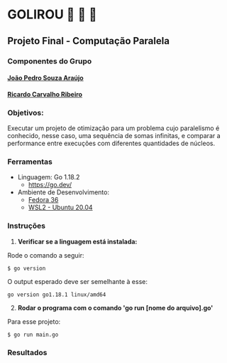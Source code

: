 # GOLIROU 🐹 🤝 🦍
## Projeto Final - Computação Paralela

### Componentes do Grupo

#### [João Pedro Souza Araújo](https://github.com/aslirou)
#### [Ricardo Carvalho Ribeiro](https://github.com/RicardoCR68)

### Objetivos:

Executar um projeto de otimização para um problema cujo paralelismo é conhecido, nesse caso, uma sequência de somas infinitas, e comparar a performance entre execuções com diferentes quantidades de núcleos.

### Ferramentas

- Linguagem: Go 1.18.2
  - <https://go.dev/>
- Ambiente de Desenvolvimento:
  - [Fedora 36](https://getfedora.org/pt_BR/)
  - [WSL2 - Ubuntu 20.04](https://ubuntu.com/wsl)

### Instruções

1. **Verificar se a linguagem está instalada:**

Rode o comando a seguir:

```
$ go version
```
O output esperado deve ser semelhante à esse: 

```
go version go1.18.1 linux/amd64
```

2. **Rodar o programa com o comando 'go run [nome do arquivo].go'**

Para esse projeto:

```
$ go run main.go
```

### Resultados